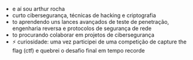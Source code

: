 - e aí sou arthur rocha
- curto cibersegurança, técnicas de hacking e criptografia
- to aprendendo uns lances avançados de teste de penetração, engenharia reversa e protocolos de segurança de rede
- to procurando colaborar em projetos de cibersegurança
- ⚡ curiosidade: uma vez participei de uma competição de capture the flag (ctf) e quebrei o desafio final em tempo recorde
